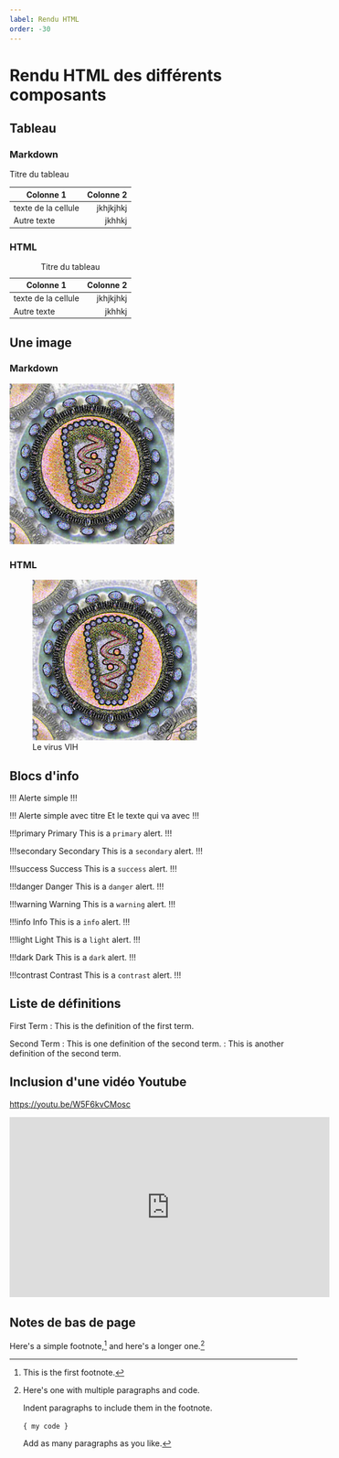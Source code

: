 ```yaml
---
label: Rendu HTML
order: -30
---
```


# Rendu HTML des différents composants

## Tableau

### Markdown 

<div class="caption">Titre du tableau</caption>
  
| Colonne 1           | Colonne 2 |
|---------------------|----------:|
| texte de la cellule | jkhjkjhkj |
| Autre texte         |    jkhhkj |


### HTML

<table>
  <caption>Titre du tableau</caption>
  <thead><tr><th>Colonne 1</th><th style="text-align: right;">Colonne 2</th></tr></thead>
  <tbody><tr><td>texte de la cellule</td><td style="text-align: right;">jkhjkjhkj</td></tr><tr><td>Autre texte</td><td style="text-align: right;">jkhhkj</td></tr></tbody>
</table>

## Une image

### Markdown

![Le VIH](vih.jpg)

### HTML

<figure>
  <img src="vih.jpg" alt="Le VIH" />
  <figcaption>Le virus VIH</figcaption>
</figure>

## Blocs d'info

!!!
Alerte simple
!!!

!!! Alerte simple avec titre
Et le texte qui va avec
!!!


!!!primary Primary
This is a `primary` alert.
!!!

!!!secondary Secondary
This is a `secondary` alert.
!!!

!!!success Success
This is a `success` alert.
!!!

!!!danger Danger
This is a `danger` alert.
!!!

!!!warning Warning
This is a `warning` alert.
!!!

!!!info Info
This is a `info` alert.
!!!

!!!light Light
This is a `light` alert.
!!!

!!!dark Dark
This is a `dark` alert.
!!!

!!!contrast Contrast
This is a `contrast` alert.
!!!

## Liste de définitions

First Term
: This is the definition of the first term.

Second Term
: This is one definition of the second term.
: This is another definition of the second term.

## Inclusion d'une vidéo Youtube

https://youtu.be/W5F6kvCMosc

<iframe width="560" height="315" src="https://www.youtube.com/embed/W5F6kvCMosc" title="YouTube video player" frameborder="0" allow="accelerometer; autoplay; clipboard-write; encrypted-media; gyroscope; picture-in-picture" allowfullscreen></iframe>

## Notes de bas de page

Here's a simple footnote,[^1] and here's a longer one.[^bignote]

[^1]: This is the first footnote.

[^bignote]: Here's one with multiple paragraphs and code.

    Indent paragraphs to include them in the footnote.

    `{ my code }`

    Add as many paragraphs as you like.
